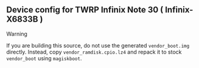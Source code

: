 ## Device config for TWRP Infinix Note 30 ( Infinix-X6833B )
> [!WARNING]  
> If you are building this source, do not use the generated `vendor_boot.img` directly. Instead, copy `vendor_ramdisk.cpio.lz4` and repack it to stock `vendor_boot` using `magiskboot`.

